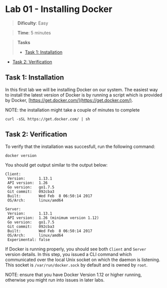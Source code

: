 # Lab 01 - Installing Docker

> **Dificulty**: Easy

> **Time**: 5 minutes

> **Tasks**
> - [Task 1: Installation](#task-1-installation)
- [Task 2: Verification](#task-2-verification)

## Task 1: Installation

In this first lab we will be installing Docker on our system.  The easiest way to install the latest version of Docker is by running a script which is provided by Docker, [https://get.docker.com/](https://get.docker.com/).

NOTE: the installation might take a couple of minutes to complete

```
curl -sSL https://get.docker.com/ | sh
```

## Task 2: Verification

To verify that the installation was succesfull, run the following command:

```
docker version
```

You should get output similar to the output below:

```
Client:
 Version:      1.13.1
 API version:  1.26
 Go version:   go1.7.5
 Git commit:   092cba3
 Built:        Wed Feb  8 06:50:14 2017
 OS/Arch:      linux/amd64

Server:
 Version:      1.13.1
 API version:  1.26 (minimum version 1.12)
 Go version:   go1.7.5
 Git commit:   092cba3
 Built:        Wed Feb  8 06:50:14 2017
 OS/Arch:      linux/amd64
 Experimental: false
```

If Docker is running properly, you should see both `Client` and `Server` version details. In this step, you issued a CLI command which communicated over the local Unix socket on which the daemon is listening. This socket is `/var/run/docker.sock` by default and is owned by `root`.

NOTE: ensure that you have Docker Version 1.12 or higher running, otherwise you might run into issues in later labs.

